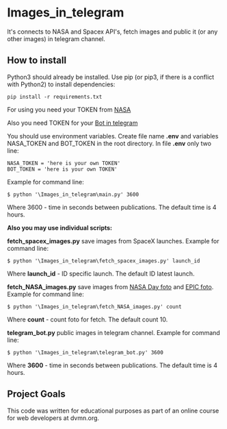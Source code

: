 # Images_in_telegram

It's connects to NASA and Spacex API's, fetch images and public it (or any other images) in telegram channel.

How to install
------

Python3 should already be installed. Use pip (or pip3, if there is a conflict with Python2) to install dependencies:

    pip install -r requirements.txt

For using you need your TOKEN from [NASA](https://api.nasa.gov/#apod)

Also you need TOKEN for your [Bot in telegram](https://way23.ru/%D1%80%D0%B5%D0%B3%D0%B8%D1%81%D1%82%D1%80%D0%B0%D1%86%D0%B8%D1%8F-%D0%B1%D0%BE%D1%82%D0%B0-%D0%B2-telegram.html)

You should use environment variables. Create file name **.env** and variables NASA_TOKEN and BOT_TOKEN in the root directory.
In file **.env** only two line:

    NASA_TOKEN = 'here is your own TOKEN'
    BOT_TOKEN = 'here is your own TOKEN'

Example for command line:

    $ python '\Images_in_telegram\main.py' 3600

Where 3600 - time in seconds between publications. The default time is 4 hours.

**Also you may use individual scripts:**

**fetch_spacex_images.py** save images from SpaceX launches. Example for command line:

    $ python '\Images_in_telegram\fetch_spacex_images.py' launch_id

Where **launch_id** - ID specific launch. The default ID latest launch.

**fetch_NASA_images.py** save images from [NASA Day foto](https://api.nasa.gov/#apod) and [EPIC foto](https://api.nasa.gov/#epic). Example for command line:

    $ python '\Images_in_telegram\fetch_NASA_images.py' count

Where **count** - count foto for fetch. The default count 10.

**telegram_bot.py** public images in telegram channel. Example for command line:

    $ python '\Images_in_telegram\telegram_bot.py' 3600

Where **3600** - time in seconds between publications. The default time is 4 hours.


Project Goals
------
This code was written for educational purposes as part of an online course for web developers at dvmn.org.
